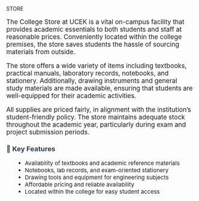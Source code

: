 STORE


  <div style="font-size: 17px;">
    <p>
      The College Store at UCEK is a vital on-campus facility that provides academic essentials to both students and staff at reasonable prices. Conveniently located within the college premises, the store saves students the hassle of sourcing materials from outside.
    </p>
    <p>
      The store offers a wide variety of items including textbooks, practical manuals, laboratory records, notebooks, and stationery. Additionally, drawing instruments and general study materials are made available, ensuring that students are well-equipped for their academic activities.
    </p>
    <p>
      All supplies are priced fairly, in alignment with the institution’s student-friendly policy. The store maintains adequate stock throughout the academic year, particularly during exam and project submission periods.
    </p>
  </div>

  <h3 style="margin-top: 1.5rem; color: #2c3e50; font-size: 18px;">📌 Key Features</h3>
  <ul style="margin-left: 1.5rem; font-size: 15px;">
    <li>Availability of textbooks and academic reference materials</li>
    <li>Notebooks, lab records, and exam-oriented stationery</li>
    <li>Drawing tools and equipment for engineering subjects</li>
    <li>Affordable pricing and reliable availability</li>
    <li>Located within the college for easy student access</li>
  </ul>
